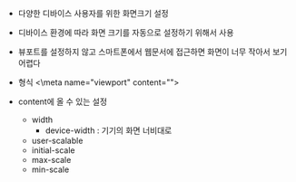 - 다양한 디바이스 사용자를 위한 화면크기 설정
- 디바이스 환경에 따라 화면 크기를 자동으로 설정하기 위해서 사용
- 뷰포트를 설정하지 않고 스마트폰에서 웹문서에 접근하면 화면이 너무 작아서 보기 어렵다

- 형식
	<\meta name="viewport" content="">

- content에 올 수 있는 설정
	- width
		- device-width : 기기의 화면 너비대로
	- user-scalable
	- initial-scale
	- max-scale
	- min-scale